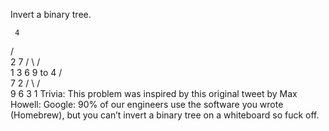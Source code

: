 Invert a binary tree.

     4
   /   \
  2     7
 / \   / \
1   3 6   9
to
     4
   /   \
  7     2
 / \   / \
9   6 3   1
Trivia:
This problem was inspired by this original tweet by Max Howell:
Google: 90% of our engineers use the software you wrote (Homebrew), but you can’t invert a binary tree on a whiteboard so fuck off.
